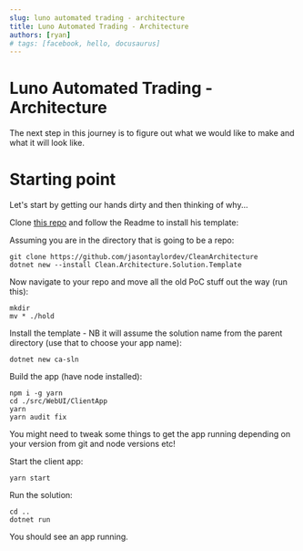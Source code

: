 ```yaml
---
slug: luno automated trading - architecture
title: Luno Automated Trading - Architecture
authors: [ryan]
# tags: [facebook, hello, docusaurus]
---
```


# Luno Automated Trading - Architecture

The next step in this journey is to figure out what we would like to make and what it will look like.

# Starting point

Let's start by getting our hands dirty and then thinking of why...

Clone [this repo]("https://github.com/jasontaylordev/CleanArchitecture") and follow the Readme to install his template:

Assuming you are in the directory that is going to be a repo:

```
git clone https://github.com/jasontaylordev/CleanArchitecture
dotnet new --install Clean.Architecture.Solution.Template
```

Now navigate to your repo and move all the old PoC stuff out the way (run this):

```
mkdir
mv * ./hold
```

Install the template - NB it will assume the solution name from the parent directory (use that to choose your app name):

```
dotnet new ca-sln
```

Build the app (have node installed):

```
npm i -g yarn
cd ./src/WebUI/ClientApp
yarn
yarn audit fix
```

You might need to tweak some things to get the app running depending on your version from git and node versions etc!

Start the client app:

```
yarn start
```

Run the solution:

```
cd ..
dotnet run
```

You should see an app running.
